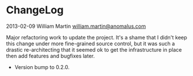 # ChangeLog

2013-02-09     William Martin <william.martin@anomalus.com>

Major refactoring work to update the project. It's a shame that I didn't keep this change under more fine-grained source control, but it was such a drastic re-architecting that it seemed ok to get the infrastructure in place then add features and bugfixes later.

* Version bump to 0.2.0.


